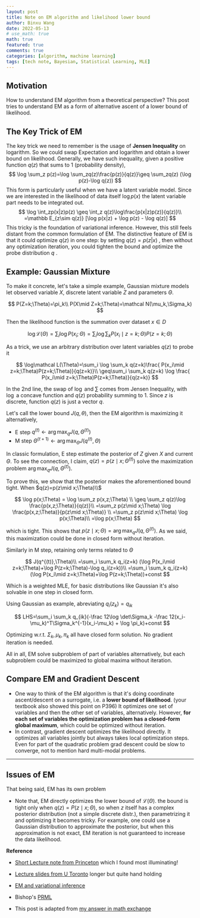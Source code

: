 ```yaml
---
layout: post
title: Note on EM algorithm and likelihood lower bound
author: Binxu Wang
date: 2022-05-13
# use_math: true
math: true
featured: true
comments: true
categories: [algorithm, machine learning]
tags: [tech note, Bayesian, Statistical Learning, MLE]
---
```


## Motivation

How to understand EM algorithm from a theoretical perspective? This post tries to understand EM as a form of alternative ascent of a lower bound of likelihood. 

## The Key Trick of EM

The key trick we need to remember is the usage of **Jensen Inequality** on logarithm. So we could swap Expectation and logarithm and obtain a lower bound on likelihood. Generally, we have such inequality, given a positive function $q(z)$ that sums to $1$ (probability density), 
$$
\log \sum_z p(z)=\log \sum_zq(z)\frac{p(z)}{q(z)}\geq \sum_zq(z) (\log p(z)-\log q(z))
$$
This form is particularly useful when we have a latent variable model. Since we are interested in the likelihood of data itself $\log p(x)$ the latent variable part needs to be integrated out. 
$$
\log \int_zp(x|z)p(z) \geq \int_z q(z)\log\frac{p(x|z)p(z)}{q(z)}\\
=\mathbb E_{z\sim q(z)} [\log p(x|z) + \log p(z) - \log q(z)]
$$
This tricky is the foundation of variational inference. However, this still feels distant from the common formulation of EM. The distinctive feature of EM is that it could optimize $q(z)$ in one step: by setting $q(z)=p(z|x)$ , then without any optimization iteration, you could tighten the bound and optimize the probe distribution $q$ . 

## Example: Gaussian Mixture

To make it concrete, let's take a simple example, Gaussian mixture models let observed variable $X$, discrete latent variable $Z$ and parameters $\Theta$. 

$$
P(Z=k;\Theta)=\pi_k\\
P(X\mid Z=k;\Theta)=\mathcal N(\mu_k,\Sigma_k)
$$

Then the likelihood function is the summation over dataset $x\in D$

$$
\log\mathcal L(\Theta)=\sum_i \log P(x_i;\Theta)=\sum_i \log \sum_k P(x_i\mid z=k;\Theta)P(z=k;\Theta)
$$

As a trick, we use an arbitrary distribution over latent variables $q(z)$ to probe it 

$$
\log\mathcal L(\Theta)=\sum_i \log \sum_k q(z=k)\frac{ P(x_i\mid z=k;\Theta)P(z=k;\Theta)}{q(z=k)}\\
\geq\sum_i \sum_k q(z=k) \log \frac{ P(x_i\mid z=k;\Theta)P(z=k;\Theta)}{q(z=k)}
$$

In the 2nd line, the swap of $\log$ and $\sum$ comes from Jensen Inequality, with $\log$ a concave function and $q(z)$ probability summing to $1$. Since $z$ is discrete, function $q(z)$ is just a vector $q$. 

Let's call the lower bound $J(q,\theta)$, then the EM algorithm is maximizing it alternatively, 

* E step $q^{(t)}\gets \arg\max_q J(q,\Theta^{(t)})$
* M step $\Theta^{(t+1)}\gets \arg\max_\Theta J(q^{(t)},\Theta)$

In classic formulation, E step estimate the posterior of $Z$ given $X$ and current $\Theta$. To see the connection, I claim, $q(z)=p(z\mid x;\Theta^{(t)})$ solve the maximization problem $\arg\max_q J(q,\Theta^{(t)})$. 

To prove this, we show that the posterior makes the aforementioned bound tight. When $q(z)=p(z\mid x;\Theta)\\$

$$
\log p(x;\Theta) = \log \sum_z p(x,z;\Theta) \\
\geq \sum_z q(z)\log \frac{p(x,z;\Theta)}{q(z)}\\
=\sum_z p(z\mid x;\Theta) \log \frac{p(x,z;\Theta)}{p(z\mid x;\Theta)} \\
=\sum_z p(z\mid x;\Theta) \log p(x;\Theta)\\
=\log p(x;\Theta)
$$

which is tight. This shows that $p(z\mid x;\Theta)=\arg\max_q J(q,\Theta^{(t)})$. As we said, this maximization could be done in closed form without iteration. 

Similarly in M step, retaining only terms related to $\Theta$

$$
J(q^{(t)},\Theta)\\
=\sum_i \sum_k q_i(z=k) (\log P(x_i\mid z=k;\Theta)+\log P(z=k;\Theta)-\log q_i(z=k))\\
=\sum_i \sum_k q_i(z=k) (\log P(x_i\mid z=k;\Theta)+\log P(z=k;\Theta))+const 
$$

Which is a weighted MLE, for basic distributions like Gaussian it's also solvable in one step in closed form. 

Using Gaussian as example, abreviating $q_i(z_k)=q_{ik}$

$$
LHS=\sum_i \sum_k q_{ik}(-\frac 12\log \det\Sigma_k  -\frac 12(x_i-\mu_k)^T\Sigma_k^{-1}(x_i-\mu_k) + \log \pi_k)+const
$$

Optimizing w.r.t. $\Sigma_k,\mu_k,\pi_k$ all have closed form solution. No gradient iteration is needed. 

All in all, EM solve subproblem of part of variables alternatively, but each subproblem could be maximized to global maxima without iteration.  

## Compare EM and Gradient Descent

* One way to think of the EM algorithm is that it's doing coordinate ascent/descent on a surrogate, i.e. a **lower bound of likelihood**. (your textbook also showed this point on P396) It optimizes one set of variables and then the other set of variables, alternatively. However, **for each set of variables the optimization problem has a closed-form global maximum**, which could be optimized without iteration. 
* In contrast, gradient descent optimizes the likelihood directly. It optimizes all variables jointly but always takes local optimization steps. Even for part of the quadratic problem grad descent could be slow to converge, not to mention hard multi-modal problems.

----

## Issues of EM

That being said, EM has its own problem
* Note that, EM directly optimizes the lower bound of $\mathcal L(\Theta)$. the bound is tight only when $q(z)=P(z\mid x;\Theta)$, so when $z$ itself has a complex posterior distribution (not a simple discrete distr.), then parametrizing it and optimizing it becomes tricky. For example, one could use a Gaussian distribution to approximate the posterior, but when this approximation is not exact, EM iteration is not guaranteed to increase the data likelihood. 

**Reference**
* [Short Lecture note from Princeton](https://www.cs.princeton.edu/courses/archive/spring08/cos424/scribe_notes/0311b) which I found most illuminating!
* [Lecture slides from U Toronto](https://www.cs.toronto.edu/~jlucas/teaching/csc411/lectures/lec15_16_handout.pdf) longer but quite hand holding
* [EM and variational inference](https://chrischoy.github.io/research/Expectation-Maximization-and-Variational-Inference/)
* Bishop's [PRML](https://www.microsoft.com/en-us/research/people/cmbishop/prml-book/) 

* This post is adapted from [my answer in math exchange](https://math.stackexchange.com/questions/4444592/em-algorithm-vs-gradient-descent/4450007#4450007)

